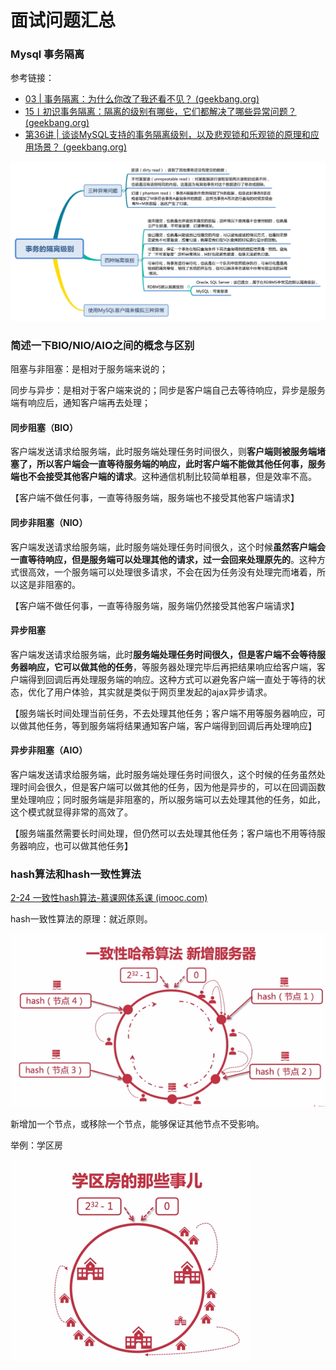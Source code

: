 # 面试问题汇总



### Mysql 事务隔离

参考链接：

- [03 | 事务隔离：为什么你改了我还看不见？ (geekbang.org)](https://time.geekbang.org/column/article/68963)
- [15丨初识事务隔离：隔离的级别有哪些，它们都解决了哪些异常问题？ (geekbang.org)](https://time.geekbang.org/column/article/107401)
- [第36讲 | 谈谈MySQL支持的事务隔离级别，以及悲观锁和乐观锁的原理和应用场景？ (geekbang.org)](https://time.geekbang.org/column/article/12288)

![img](assets/aa2ae6682a571676b686509623a2a7fb.jpg)



### 简述一下BIO/NIO/AIO之间的概念与区别

阻塞与非阻塞：是相对于服务端来说的；

同步与异步：是相对于客户端来说的；同步是客户端自己去等待响应，异步是服务端有响应后，通知客户端再去处理；

#### 同步阻塞（BIO）

 客户端发送请求给服务端，此时服务端处理任务时间很久，则**客户端则被服务端堵塞了，所以客户端会一直等待服务端的响应，此时客户端不能做其他任何事，服务端也不会接受其他客户端的请求**。这种通信机制比较简单粗暴，但是效率不高。

【客户端不做任何事，一直等待服务端，服务端也不接受其他客户端请求】

#### 同步非阻塞（NIO）

 客户端发送请求给服务端，此时服务端处理任务时间很久，这个时候**虽然客户端会一直等待响应，但是服务端可以处理其他的请求，过一会回来处理原先的**。这种方式很高效，一个服务端可以处理很多请求，不会在因为任务没有处理完而堵着，所以这是非阻塞的。

【客户端不做任何事，一直等待服务端，服务端仍然接受其他客户端请求】

#### 异步阻塞

 客户端发送请求给服务端，此时**服务端处理任务时间很久，但是客户端不会等待服务器响应，它可以做其他的任务**，等服务器处理完毕后再把结果响应给客户端，客户端得到回调后再处理服务端的响应。这种方式可以避免客户端一直处于等待的状态，优化了用户体验，其实就是类似于网页里发起的ajax异步请求。

【服务端长时间处理当前任务，不去处理其他任务；客户端不用等服务器响应，可以做其他任务，等到服务端将结果通知客户端，客户端得到回调后再处理响应】

#### 异步非阻塞（AIO）

 客户端发送请求给服务端，此时服务端处理任务时间很久，这个时候的任务虽然处理时间会很久，但是客户端可以做其他的任务，因为他是异步的，可以在回调函数里处理响应；同时服务端是非阻塞的，所以服务端可以去处理其他的任务，如此，这个模式就显得非常的高效了。

【服务端虽然需要长时间处理，但仍然可以去处理其他任务；客户端也不用等待服务器响应，也可以做其他任务】



### hash算法和hash一致性算法

[2-24 一致性hash算法-慕课网体系课 (imooc.com)](https://class.imooc.com/lesson/1227#mid=28710)

hash一致性算法的原理：就近原则。

![image-20211025175052284](assets/image-20211025175052284.png)

新增加一个节点，或移除一个节点，能够保证其他节点不受影响。

举例：学区房

![image-20211025175119189](assets/image-20211025175119189.png)